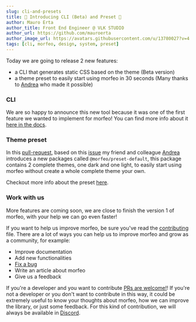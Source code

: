 ```yaml
---
slug: cli-and-presets
title: 🎉 Introducing CLI (Beta) and Preset 🎉
author: Mauro Erta
author_title: Front End Engineer @ VLK STUDIO
author_url: https://github.com/mauroerta
author_image_url: https://avatars.githubusercontent.com/u/13780027?v=4
tags: [cli, morfeo, design, system, preset]
---
```


Today we are going to release 2 new features:

- a CLI that generates static CSS based on the theme (Beta version)
- a theme preset to easily start using morfeo in 30 seconds (Many thanks to [Andrea](https://github.com/andreaSimonePorceddu) who made it possible)

### CLI

We are so happy to announce this new tool because it was one of the first feature we wanted to implement for morfeo!
You can find more info about it [here in the docs](https://morfeo.dev/docs/Features/CLI/).

### Theme preset

In this [pull-request](https://github.com/morfeojs/morfeo/pull/62), based on this [issue](https://github.com/morfeojs/morfeo/issues/45) my friend and colleague [Andrea](https://github.com/andreaSimonePorceddu) introduces a new packages called `@morfeo/preset-default`, this package contains 2 complete themes, one dark and one light, to easily start using morfeo without create a whole complete theme your own.

Checkout more info about the preset [here](https://morfeo.dev/docs/Packages/preset-default).

### Work with us

More features are coming soon, we are close to finish the version 1 of morfeo, with your help we can go even faster!

If you want to help us improve morfeo, be sure you've read the [contributing](https://github.com/morfeojs/morfeo/blob/main/CONTRIBUTING.md) file.
There are a lot of ways you can help us to improve morfeo and grow as a community, for example:

- Improve documentation
- Add new functionalities
- [Fix a bug](https://github.com/morfeojs/morfeo/issues)
- Write an article about morfeo
- Give us a feedback

If you're a developer and you want to contribute [PRs are welcome!](https://github.com/morfeojs/morfeo)!
If you're not a developer or you don't want to contribute in this way, it could be extremely useful to know your thoughts about morfeo,
how we can improve the library, or just some feedback. For this kind of contribution, we will always be available in [Discord](https://discord.gg/5hbsKMBRBh).